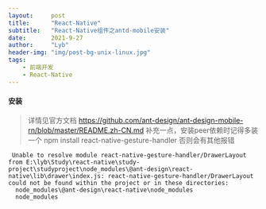 ```yaml
---
layout:     post
title:      "React-Native"
subtitle:   "React-Native组件之antd-mobile安装"
date:       2021-9-27
author:     "Lyb"
header-img: "img/post-bg-unix-linux.jpg"
tags:
    - 前端开发
    - React-Native
---
```


#### 安装

> 详情见官方文档 https://github.com/ant-design/ant-design-mobile-rn/blob/master/README.zh-CN.md
> 补充一点，安装peer依赖时记得多装一个 npm install react-native-gesture-handler 否则会有其他报错
````
 Unable to resolve module react-native-gesture-handler/DrawerLayout from E:\lyb\Study\react-native\study-project\studyproject\node_modules\@ant-design\react-native\lib\drawer\index.js: react-native-gesture-handler/DrawerLayout could not be found within the project or in these directories:
  node_modules\@ant-design\react-native\node_modules
  node_modules
````